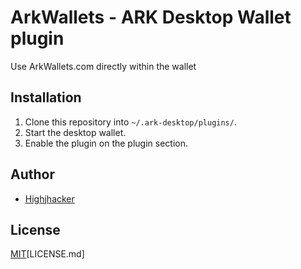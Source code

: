 # ArkWallets - ARK Desktop Wallet plugin
Use ArkWallets.com directly within the wallet

## Installation

 1. Clone this repository into `~/.ark-desktop/plugins/`.
 2. Start the desktop wallet.
 3. Enable the plugin on the plugin section.

## Author

- [Highjhacker](https://github.com/Highjhacker)

## License

[MIT](LICENSE)[LICENSE.md]

